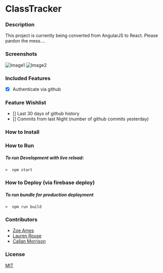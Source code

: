 # ClassTracker

### Description
This project is currently being converted from AngularJS to React.  Please pardon the mess....

### Screenshots
![Image1]()
![Image2]()

### Included Features
- [x] Authenticate via github


### Feature Wishlist
- [] Last 30 days of github history
- [] Commits from last Night (number of github commits yesterday)



### How to Install

### How to Run
##### To run Development with live reload:
```>  npm start```

### How to Deploy (via firebase deploy)
##### To run bundle for production deployment
```>  npm run build```

### Contributors
- [Zoe Ames](https://github.com/zoeames)
- [Lauren Rouse](https://github.com/rousell)
- [Callan Morrison](https://github.com/morecallan)

### License
[MIT](LICENSE)
